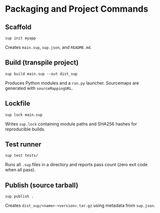 Packaging and Project Commands
==============================

Scaffold
--------
```
sup init myapp
```
Creates `main.sup`, `sup.json`, and `README.md`.

Build (transpile project)
------------------------
```
sup build main.sup --out dist_sup
```
Produces Python modules and a `run.py` launcher. Sourcemaps are generated with `sourceMappingURL`.

Lockfile
--------
```
sup lock main.sup
```
Writes `sup.lock` containing module paths and SHA256 hashes for reproducible builds.

Test runner
-----------
```
sup test tests/
```
Runs all `.sup` files in a directory and reports pass count (zero exit code when all pass).

Publish (source tarball)
------------------------
```
sup publish .
```
Creates `dist_sup/<name>-<version>.tar.gz` using metadata from `sup.json`.


